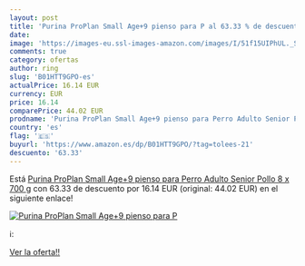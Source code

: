 ```yaml
---
layout: post
title: 'Purina ProPlan Small Age+9 pienso para P al 63.33 % de descuento'
date: 
image: 'https://images-eu.ssl-images-amazon.com/images/I/51f15UIPhUL._SL200_.jpg'
comments: true
category: ofertas
author: ring
slug: 'B01HTT9GPO-es'
actualPrice: 16.14 EUR
currency: EUR
price: 16.14
comparePrice: 44.02 EUR
prodname: 'Purina ProPlan Small Age+9 pienso para Perro Adulto Senior Pollo 8 x 700 g'
country: 'es'
flag: '🇪🇸'
buyurl: 'https://www.amazon.es/dp/B01HTT9GPO/?tag=tolees-21'
descuento: '63.33'
---
```


Está [Purina ProPlan Small Age+9 pienso para Perro Adulto Senior Pollo 8 x 700 g](https://www.amazon.es/dp/B01HTT9GPO/?tag=tolees-21) con 63.33 de descuento por 16.14 EUR (original: 44.02 EUR) en el siguiente enlace!

[![Purina ProPlan Small Age+9 pienso para P](https://images-eu.ssl-images-amazon.com/images/I/51f15UIPhUL._SL200_.jpg)](https://www.amazon.es/dp/B01HTT9GPO/?tag=tolees-21)

ℹ️:


[Ver la oferta!!](https://www.amazon.es/dp/B01HTT9GPO/?tag=tolees-21)
